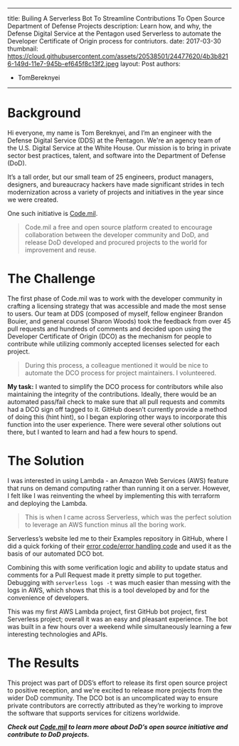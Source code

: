 ---
title: Builing A Serverless Bot To Streamline Contributions To Open Source Department of Defense Projects
description: Learn how, and why, the Defense Digital Service at the Pentagon used Serverless to automate the Developer Certificate of Origin process for contriutors.
date: 2017-03-30
thumbnail: https://cloud.githubusercontent.com/assets/20538501/24477620/4b3b8216-149d-11e7-945b-ef645f8c13f2.jpeg
layout: Post
authors:
  - TomBereknyei
 ---

# Background

Hi everyone, my name is Tom Bereknyei, and I’m an engineer with the Defense Digital Service (DDS) at the Pentagon. We're an agency team of the U.S. Digital Service at the White House. Our mission is to bring in private sector best practices, talent, and software into the Department of Defense (DoD).

It’s a tall order, but our small team of 25 engineers, product managers, designers, and bureaucracy hackers have made significant strides in tech modernization across a variety of projects and initiatives in the year since we were created.

One such initiative is [Code.mil](http://code.mil).

> Code.mil a free and open source platform created to encourage collaboration between the developer community and DoD, and release DoD developed and procured projects to the world for improvement and reuse.

# The Challenge

The first phase of Code.mil was to work with the developer community in crafting a licensing strategy that was accessible and made the most sense to users. Our team at DDS (composed of myself, fellow engineer Brandon Bouier, and general counsel Sharon Woods) took the feedback from over 45 pull requests and hundreds of comments and decided upon using the Developer Certificate of Origin (DCO) as the mechanism for people to contribute while utilizing commonly accepted licenses selected for each project.

> During this process, a colleague mentioned it would be nice to automate the DCO process for project maintainers. I volunteered.

**My task:** I wanted to simplify the DCO process for contributors while also maintaining the integrity of the contributions. Ideally, there would be an automated pass/fail check to make sure that all pull requests and commits had a DCO sign off tagged to it. GitHub doesn’t currently provide a method of doing this (hint hint), so I began exploring other ways to incorporate this function into the user experience. There were several other solutions out there, but I wanted to learn and had a few hours to spend.

# The Solution

I was interested in using Lambda - an Amazon Web Services (AWS) feature that runs on demand computing rather than running it on a server. However, I felt like I was reinventing the wheel by implementing this with terraform and deploying the Lambda.

> This is when I came across Serverless, which was the perfect solution to leverage an AWS function minus all the boring work. 

Serverless’s website led me to their Examples repository in GitHub, where I did a quick forking of their [error code/error handling code](https://github.com/serverless/examples/tree/master/aws-node-github-webhook-listener) and used it as the basis of our automated DCO bot.

Combining this with some verification logic and ability to update status and comments for a Pull Request made it pretty simple to put together. Debugging with `serverless logs -t` was much easier than messing with the logs in AWS, which shows that this is a tool developed by and for the convenience of developers.

This was my first AWS Lambda project, first GitHub bot project, first Serverless project; overall it was an easy and pleasant experience. The bot was built in a few hours over a weekend while simultaneously learning a few interesting technologies and APIs.

# The Results

This project was part of DDS’s effort to release its first open source project to positive reception, and we're excited to release more projects from the wider DoD community. The DCO bot is an uncomplicated way to ensure private contributors are correctly attributed as they’re working to improve the software that supports services for citizens worldwide.

***Check out [Code.mil](http://code.mil) to learn more about DoD’s open source initiative and contribute to DoD projects.***
